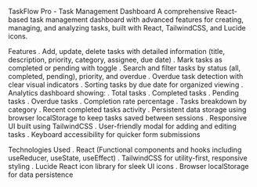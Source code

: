 TaskFlow Pro - Task Management Dashboard
A comprehensive React-based task management dashboard with advanced features for creating, managing, and analyzing tasks, built with React, TailwindCSS, and Lucide icons.


Features
. Add, update, delete tasks with detailed information (title, description, priority, category, assignee, due date)
. Mark tasks as completed or pending with toggle
. Search and filter tasks by status (all, completed, pending), priority, and overdue
. Overdue task detection with clear visual indicators
. Sorting tasks by due date for organized viewing
. Analytics dashboard showing:
. Total tasks
. Completed tasks
. Pending tasks
. Overdue tasks
. Completion rate percentage
. Tasks breakdown by category
. Recent completed tasks activity
. Persistent data storage using browser localStorage to keep tasks saved between sessions
. Responsive UI built using TailwindCSS
. User-friendly modal for adding and editing tasks
. Keyboard accessibility for quicker form submissions

Technologies Used
. React (Functional components and hooks including useReducer, useState, useEffect)
. TailwindCSS for utility-first, responsive styling
. Lucide React icon library for sleek UI icons
. Browser localStorage for data persistence
